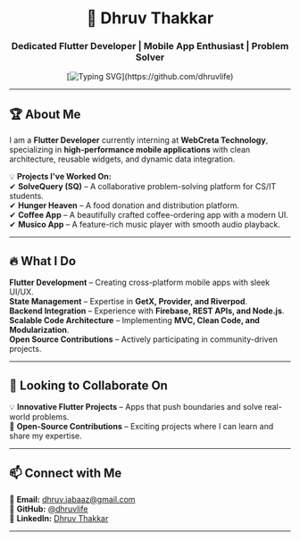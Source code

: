 <div align="center"> 

# 🚀 Dhruv Thakkar  

### Dedicated Flutter Developer | Mobile App Enthusiast | Problem Solver  

[![Typing SVG](https://readme-typing-svg.demolab.com?font=Comic+Sans+MS&color=F72288&size=30&center=true&vCenter=true&width=600&height=50&lines=Welcome+to+My+GitHub!;Building+Scalable+Flutter+Apps!)](https://github.com/dhruvlife)

</div>

---

## 🏆 About Me  

I am a **Flutter Developer** currently interning at **WebCreta Technology**, specializing in **high-performance mobile applications** with clean architecture, reusable widgets, and dynamic data integration.  

💡 **Projects I've Worked On:**  
✔ **SolveQuery (SQ)** – A collaborative problem-solving platform for CS/IT students.  
✔ **Hunger Heaven** – A food donation and distribution platform.  
✔ **Coffee App** – A beautifully crafted coffee-ordering app with a modern UI.  
✔ **Musico App** – A feature-rich music player with smooth audio playback.  

---

## 🔥 What I Do  

**Flutter Development** – Creating cross-platform mobile apps with sleek UI/UX.  
**State Management** – Expertise in **GetX, Provider, and Riverpod**.  
**Backend Integration** – Experience with **Firebase, REST APIs, and Node.js**.  
**Scalable Code Architecture** – Implementing **MVC, Clean Code, and Modularization**.  
**Open Source Contributions** – Actively participating in community-driven projects.  

---

## 🤝 Looking to Collaborate On  

💡 **Innovative Flutter Projects** – Apps that push boundaries and solve real-world problems.  
🔧 **Open-Source Contributions** – Exciting projects where I can learn and share my expertise.  

---

## 📫 Connect with Me  

📩 **Email:** [dhruv.jabaaz@gmail.com](mailto:dhruv.jabaaz@gmail.com)  
🔗 **GitHub:** [@dhruvlife](https://github.com/dhruvlife)  
💼 **LinkedIn:** [Dhruv Thakkar](https://www.linkedin.com/in/dhruv-thakkar-6786b32a8/)  

---
